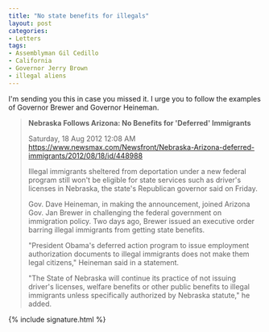 ```yaml
---
title: "No state benefits for illegals"
layout: post
categories:
- Letters
tags:
- Assemblyman Gil Cedillo
- California
- Governor Jerry Brown
- illegal aliens
---
```


I'm sending you this in case you missed it. I urge you to follow the examples of Governor Brewer and Governor Heineman.

> **Nebraska Follows Arizona: No Benefits for 'Deferred' Immigrants**
>
> Saturday, 18 Aug 2012 12:08 AM
> https://www.newsmax.com/Newsfront/Nebraska-Arizona-deferred-immigrants/2012/08/18/id/448988
>
> Illegal immigrants sheltered from deportation under a new federal program still won't be eligible for state services such as driver's licenses in Nebraska, the state's Republican governor said on Friday.
>
> Gov. Dave Heineman, in making the announcement, joined Arizona Gov. Jan Brewer in challenging the federal government on immigration policy. Two days ago, Brewer issued an executive order barring illegal immigrants from getting state benefits.
>
> "President Obama's deferred action program to issue employment authorization documents to illegal immigrants does not make them legal citizens," Heineman said in a statement.
>
> "The State of Nebraska will continue its practice of not issuing driver's licenses, welfare benefits or other public benefits to illegal immigrants unless specifically authorized by Nebraska statute," he added.

{% include signature.html %}
